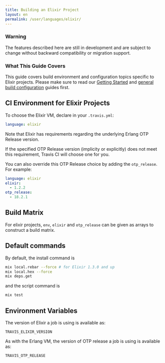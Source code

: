 ```yaml
---
title: Building an Elixir Project
layout: en
permalink: /user/languages/elixir/
---
```


### Warning

The features described here are still in development and are subject to change without backward compatibility or migration support.

### What This Guide Covers

This guide covers build environment and configuration topics specific to Elixir projects. Please make sure to read our [Getting Started](/user/getting-started/) and [general build configuration](/user/customizing-the-build/) guides first.

## CI Environment for Elixir Projects

To choose the Elixir VM, declare in your `.travis.yml`:

```yaml
language: elixir
```

Note that Elixir has requirements regarding the underlying
Erlang OTP Release version.

If the specified OTP Release version (implicity or explicitly)
does not meet this requirement, Travis CI will choose one
for you.

You can also override this OTP Release choice by adding the `otp_release`.
For example:

```yaml
language: elixir
elixir:
  - 1.2.2
otp_release:
  - 18.2.1
```

## Build Matrix

For elixir projects, `env`, `elixir` and `otp_release` can be given as arrays
to construct a build matrix.

## Default commands

By default, the install command is

```bash
mix local.rebar --force # for Elixir 1.3.0 and up
mix local.hex --force
mix deps.get
```

and the script command is

```bash
mix test
```

## Environment Variables

The version of Elixir a job is using is available as:

```
TRAVIS_ELIXIR_VERSION
```

As with the Erlang VM, the version of OTP release a job is using is available as:

```
TRAVIS_OTP_RELEASE
```
